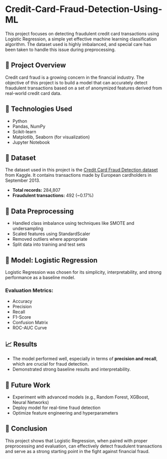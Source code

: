 # Credit-Card-Fraud-Detection-Using-ML

This project focuses on detecting fraudulent credit card transactions using Logistic Regression, a simple yet effective machine learning classification algorithm. The dataset used is highly imbalanced, and special care has been taken to handle this issue during preprocessing.

## 📌 Project Overview

Credit card fraud is a growing concern in the financial industry. The objective of this project is to build a model that can accurately detect fraudulent transactions based on a set of anonymized features derived from real-world credit card data.

## 🔧 Technologies Used

- Python
- Pandas, NumPy
- Scikit-learn
- Matplotlib, Seaborn (for visualization)
- Jupyter Notebook

## 📂 Dataset

The dataset used in this project is the [Credit Card Fraud Detection dataset](https://www.kaggle.com/mlg-ulb/creditcardfraud) from Kaggle. It contains transactions made by European cardholders in September 2013.

- **Total records:** 284,807
- **Fraudulent transactions:** 492 (~0.17%)

## 🧹 Data Preprocessing

- Handled class imbalance using techniques like SMOTE and undersampling
- Scaled features using StandardScaler
- Removed outliers where appropriate
- Split data into training and test sets

## 🤖 Model: Logistic Regression

Logistic Regression was chosen for its simplicity, interpretability, and strong performance as a baseline model.

### Evaluation Metrics:

- Accuracy
- Precision
- Recall
- F1-Score
- Confusion Matrix
- ROC-AUC Curve

## 📈 Results

- The model performed well, especially in terms of **precision and recall**, which are crucial for fraud detection.
- Demonstrated strong baseline results and interpretability.

## 🚀 Future Work

- Experiment with advanced models (e.g., Random Forest, XGBoost, Neural Networks)
- Deploy model for real-time fraud detection
- Optimize feature engineering and hyperparameters

## 📝 Conclusion

This project shows that Logistic Regression, when paired with proper preprocessing and evaluation, can effectively detect fraudulent transactions and serve as a strong starting point in the fight against financial fraud.
